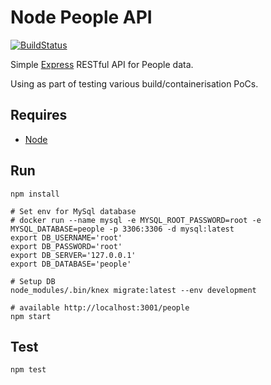 # Node People API

[![BuildStatus](https://travis-ci.org/stevenalexander/node-people-api.svg?branch=master)](https://travis-ci.org/stevenalexander/node-people-api?branch=master)

Simple [Express](https://expressjs.com/) RESTful API for People data.

Using as part of testing various build/containerisation PoCs.

## Requires

* [Node](https://nodejs.org/en/)

## Run

```
npm install

# Set env for MySql database
# docker run --name mysql -e MYSQL_ROOT_PASSWORD=root -e MYSQL_DATABASE=people -p 3306:3306 -d mysql:latest
export DB_USERNAME='root'
export DB_PASSWORD='root'
export DB_SERVER='127.0.0.1'
export DB_DATABASE='people'

# Setup DB
node_modules/.bin/knex migrate:latest --env development

# available http://localhost:3001/people
npm start
```

## Test

```
npm test
```